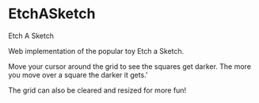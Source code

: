# EtchASketch
Etch A Sketch 

Web implementation of the popular toy Etch a Sketch. 

Move your cursor around the grid to see the squares get darker. The more you move over a square the darker it gets.'

The grid can also be cleared and resized for more fun!
